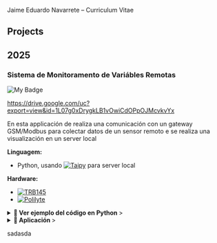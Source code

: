  Jaime Eduardo Navarrete – Curriculum Vitae

## Projects

## 2025  
### Sistema de Monitoramento de Variábles Remotas
![My Badge](https://img.shields.io/badge/play-station-blue.svg?logo=https://drive.google.com/file/d/1BpDYenlUGHWDD_Wcqu-7zP2vNmv-jDSp/view?usp=sharing)

https://drive.google.com/uc?export=view&id=1L07g0xDrygkLB1vOwiCdOPpOJMcvkvYx

En esta applicación de realiza una comunicación con un gateway GSM/Modbus para colectar datos de un sensor remoto e se realiza una visualización en un server local

**Linguagem:**  
- Python, usando [![Taipy](https://img.shields.io/badge/Taipy-gui-blue?logo=python&logoColor=white)](https://taipy.io/) para server local  

**Hardware:**  
- [![TRB145](https://img.shields.io/badge/Teltonika-TRB145-green?logo=raspberrypi&logoColor=white)](https://teltonika-networks.com/products/gateways/trb145)  
- [![Polilyte](https://img.shields.io/badge/Hamilton-Polilyte%20Plus%20PHI%20Arc%20120-orange?logo=labview&logoColor=white)](https://www.hamiltoncompany.com/product-specs/242428-4313)

<details>
  <summary><b>📜 Ver ejemplo del código en Python </b>></summary>
 
```python
class ToAcquisition:
    """
    Class that represents the variables to be passed initially to the acquisition thread.
    Attributes:
        broker_ip           (str - XXX.XXX.XXX.XX)  =   IP address in VPN-RMS
        port                (int)                   =   port MQTT
        topic_request       (str)                   =   topic name in TRB145
        topic_response      (str)                   =   topic name in TRB145
        serial_device_id    (str)                   =   serial name tag in TRB145
        server_id           (int)                   =   server id Hamilton sensor
        modbus_function     (int)                   =   modbus function
        register_VP         (int)                   =   process variable register
        reg_num             (int)                   =   register numbers process variable for register

    Methods:
    - __init__: Initialize attributes with values ​​provided or by default.
    """
    def __init__(self, broker_ip=None,  port=None, topic_request = None,
    topic_response=None, serial_device_id=None, server_id=None,  
    modbus_function=None, first_register = None, reg_num=None):

        self.broker_ip          =   broker_ip
        self.port               =   port
        self.topic_request      =   topic_request
        self.topic_response     =   topic_response
        self.serial_device_id   =   serial_device_id
        self.server_id          =   server_id
        self.modbus_function    =   modbus_function
        self.first_register     =   first_register
        self.reg_num            =   reg_num


# Defines the object used to pass initial information to the thread

to_acquisition = ToAcquisition()
to_acquisition.broker_ip          =   "192.168.255.6"         # IP in VPN RMS
to_acquisition.port               =   1883                    # Default MQTT port
to_acquisition.topic_request      =   "request/modbus"        # topic name in TRB145
to_acquisition.topic_response     =   "response/modbus"       # topic name in TRB145
to_acquisition.serial_device_id   =   "redeEL" 
to_acquisition.server_id          =   1
to_acquisition.modbus_function    =   3
to_acquisition.first_register     =   2410
to_acquisition.reg_num            =   10

...{more code}


def on_init(state):
    invoke_long_callback(state=state,
                                user_function=acquisition, user_function_args=[state.gui, get_state_id(state), state.to_acquisition],
                                user_status_function=status_fct, user_status_function_args=[])
```

</details> 


<details>
  <summary><b>📜 Aplicación </b>></summary>

![Monitoreo remoto](https://drive.google.com/uc?export=view&id=1L07g0xDrygkLB1vOwiCdOPpOJMcvkvYx)

</details>

sadasda
